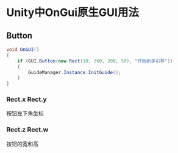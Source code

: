 # Unity中OnGui原生GUI用法

## Button

```C#
void OnGUI()
{
    if (GUI.Button(new Rect(10, 360, 200, 50), "开始新手引导"))
    {
        GuideManager.Instance.InitGuide();
    }
}
```

### Rect.x Rect.y

  按钮左下角坐标

### Rect.z Rect.w

  按钮的宽和高